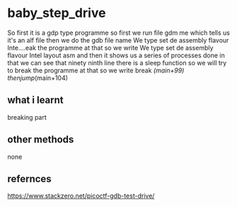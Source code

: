 # baby_step_drive
So first it is a gdp type programme so first we run file gdm me which tells us it's an alf file then we do the gdb file name We type set de assembly flavour Inte....eak the programme at that so we write
 We type set de assembly flavour Intel layout asm and then it shows us a series of processes done in that we can see that ninety ninth line there is a sleep function so we will try to break the programme at that so we write
break *(main+99)
thenjump*(main+104)
## what i learnt
breaking part
## other methods

none

## refernces
https://www.stackzero.net/picoctf-gdb-test-drive/



